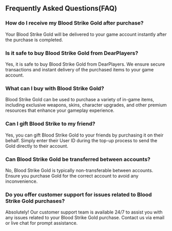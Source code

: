## Frequently Asked Questions(FAQ)

### How do I receive my Blood Strike Gold after purchase?

Your Blood Strike Gold will be delivered to your game account instantly after the purchase is completed.

### Is it safe to buy Blood Strike Gold from DearPlayers?

Yes, it is safe to buy Blood Strike Gold from DearPlayers. We ensure secure transactions and instant delivery of the purchased items to your game account.

### What can I buy with Blood Strike Gold?

Blood Strike Gold can be used to purchase a variety of in-game items, including exclusive weapons, skins, character upgrades, and other premium resources that enhance your gameplay experience.

### Can I gift Blood Strike to my friend?

Yes, you can gift Blood Strike Gold to your friends by purchasing it on their behalf. Simply enter their User ID during the top-up process to send the Gold directly to their account.

### Can Blood Strike Gold be transferred between accounts?

No, Blood Strike Gold is typically non-transferable between accounts. Ensure you purchase Gold for the correct account to avoid any inconvenience.

### Do you offer customer support for issues related to Blood Strike Gold purchases?

Absolutely! Our customer support team is available 24/7 to assist you with any issues related to your Blood Strike Gold purchase. Contact us via email or live chat for prompt assistance.
